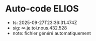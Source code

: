 # Auto-code ELIOS
- ts: 2025-09-27T23:36:31.474Z
- sig: ∞.je.toi.nous.432.528
- note: fichier généré automatiquement